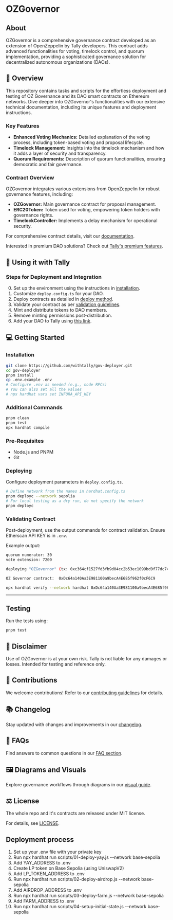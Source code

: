 # OZGovernor

## About

OZGovernor is a comprehensive governance contract developed as an extension of OpenZeppelin by Tally developers. This contract adds advanced functionalities for voting, timelock control, and quorum implementation, providing a sophisticated governance solution for decentralized autonomous organizations (DAOs).

## 📗 Overview

This repository contains tasks and scripts for the effortless deployment and testing of OZ Governance and its DAO smart contracts on Ethereum networks. Dive deeper into OZGovernor's functionalities with our extensive technical documentation, including its unique features and deployment instructions.

### Key Features

- **Enhanced Voting Mechanics:** Detailed explanation of the voting process, including token-based voting and proposal lifecycle.
- **Timelock Management:** Insights into the timelock mechanism and how it adds a layer of security and transparency.
- **Quorum Requirements:** Description of quorum functionalities, ensuring democratic and fair governance.

### Contract Overview

OZGovernor integrates various extensions from OpenZeppelin for robust governance features, including:

- **OZGovernor:** Main governance contract for proposal management.
- **ERC20Token:** Token used for voting, empowering token holders with governance rights.
- **TimelockController:** Implements a delay mechanism for operational security.

For comprehensive contract details, visit our [documentation](https://docs.tally.xyz).

Interested in premium DAO solutions? Check out [Tally's premium features](https://docs.tally.xyz/premium-features).

## 🧐 Using it with Tally

### Steps for Deployment and Integration

0. Set up the environment using the instructions in [installation](#installation).
1. Customize `deploy.config.ts` for your DAO.
2. Deploy contracts as detailed in [deploy method](#deploying).
3. Validate your contract as per [validation guidelines](#validating-contract).
4. Mint and distribute tokens to DAO members.
5. Remove minting permissions post-distribution.
6. Add your DAO to Tally using [this link](https://www.tally.xyz/add-a-dao).

## 💻 Getting Started

### Installation

```bash
git clone https://github.com/withtally/gov-deployer.git
cd gov-deployer
pnpm install
cp .env.example .env
# Configure .env as needed (e.g., node RPCs)
# You can also set all the values 
# npx hardhat vars set INFURA_API_KEY
```

### Additional Commands

```bash
pnpm clean
pnpm test
npx hardhat compile
```

### Pre-Requisites

- Node.js and PNPM
- Git

### Deploying

Configure deployment parameters in `deploy.config.ts`.

```bash
# Define network from the names in hardhat.config.ts
pnpm deployc --network sepolia
# For local testing as a dry run, do not specify the network
pnpm deployc
```

### Validating Contract

Post-deployment, use the output commands for contract validation. Ensure Etherscan API KEY is in `.env`.

Example output:

```bash
quorum numerator: 30 
vote extension: 7200 

deploying "OZGovernor" (tx: 0xc364cf1527fd3fb9d04cc2b53ec1099bd9f77dc745d6932060a06b4fdb2f98f9)...: deployed at 0xDc64a140Aa3E981100a9becA4E685f962f0cF6C9 with 4800366 gas

OZ Governor contract:  0xDc64a140Aa3E981100a9becA4E685f962f0cF6C9

npx hardhat verify --network hardhat 0xDc64a140Aa3E981100a9becA4E685f962f0cF6C9 "EXAMPLE GROUP" 0xCf7Ed3AccA5a467e9e704C703E8D87F634fB0Fc9 0xe7f1725E7734CE288F8367e1Bb143E90bb3F0512 7200 50400 0 30 7200
```

----------

## Testing

Run the tests using:

```bash
pnpm test
```

## 🚨 Disclaimer

Use of OZGovernor is at your own risk. Tally is not liable for any damages or losses. Intended for testing and reference only.

## 🤝 Contributions

We welcome contributions! Refer to our [contributing guidelines](CONTRIBUTING.md) for details.

## 📚 Changelog

Stay updated with changes and improvements in our [changelog](CHANGELOG.md).

## 📖 FAQs

Find answers to common questions in our [FAQ section](FAQ.md).

## 🖼️ Diagrams and Visuals

Explore governance workflows through diagrams in our [visual guide](VISUAL_GUIDE.md).

## ⚖️ License

The whole repo and it's contracts are released under MIT license.

For details, see [LICENSE](LICENSE.txt).

## Deployment process

1. Set up your .env file with your private key
2. Run npx hardhat run scripts/01-deploy-yay.js --network base-sepolia
3. Add YAY_ADDRESS to .env
4. Create LP token on Base Sepolia (using UniswapV2)
5. Add LP_TOKEN_ADDRESS to .env
6. Run npx hardhat run scripts/02-deploy-airdrop.js --network base-sepolia
7. Add AIRDROP_ADDRESS to .env
8. Run npx hardhat run scripts/03-deploy-farm.js --network base-sepolia
9. Add FARM_ADDRESS to .env
10. Run npx hardhat run scripts/04-setup-initial-state.js --network base-sepolia
